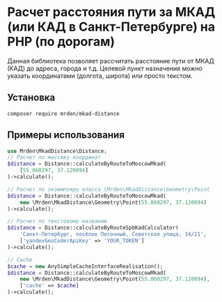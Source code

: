 # Расчет расстояния пути за МКАД (или КАД в Санкт-Петербурге) на PHP (по дорогам)

Данная библиотека позволяет рассчитать расстояние пути от МКАД (КАД) до адреса, города и т.д. Целевой пункт назначения можно указать координатами (долгота, широта) или просто текстом.

## Установка

`composer require mrden/mkad-distance`

## Примеры использования

```php
use Mrden\MkadDistance\Distance;
// Расчет по массиву координат
$distance = Distance::calculateByRouteToMoscowMkad(
    [55.860297, 37.120094]
)->calculate();

// Расчет по экземпляру класса \Mrden\MkadDistance\Geometry\Point
$distance = Distance::calculateByRouteToMoscowMkad(
    new \Mrden\MkadDistance\Geometry\Point(55.860297, 37.120094)
)->calculate();

// Расчет по текстовому названию
$distance = Distance::calculateByRouteSpbKadCalculator(
    'Санкт-Петербург, посёлок Песочный, Советская улица, 34/21',
    ['yandexGeoCoderApiKey' => 'YOUR_TOKEN']   
)->calculate();

// Cache
$cache = new AnySimpleCacheInterfaceRealisation();
$distance = Distance::calculateByRouteToMoscowMkad(
    new \Mrden\MkadDistance\Geometry\Point(55.860297, 37.120094),
    ['cache' => $cache]
)->calculate();

```

